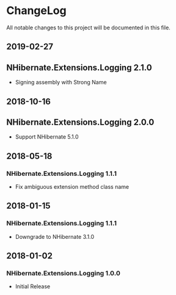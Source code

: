 # ChangeLog

All notable changes to this project will be documented in this file.

## 2019-02-27

## NHibernate.Extensions.Logging 2.1.0

- Signing assembly with Strong Name

## 2018-10-16

## NHibernate.Extensions.Logging 2.0.0

- Support NHibernate 5.1.0

## 2018-05-18

### NHibernate.Extensions.Logging 1.1.1

- Fix ambiguous extension method class name

## 2018-01-15

### NHibernate.Extensions.Logging 1.1.1

- Downgrade to NHibernate 3.1.0

## 2018-01-02

### NHibernate.Extensions.Logging 1.0.0

- Initial Release